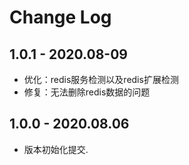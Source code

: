 # Change Log

## 1.0.1 - 2020.08-09
* 优化：redis服务检测以及redis扩展检测
* 修复：无法删除redis数据的问题

## 1.0.0 - 2020.08.06
* 版本初始化提交.
